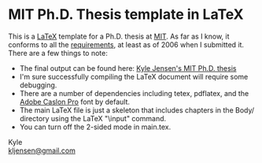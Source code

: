 # MIT Ph.D. Thesis template in LaTeX

This is a [LaTeX](http://www.latex-project.org/) template for a Ph.D. thesis at [MIT](http://web.mit.edu).  As far as I know, it conforms to all the [requirements](http://libraries.mit.edu/archives/thesis-specs/), at least as of 2006 when I submitted it.  There are a few things to note:

* The final output can be found here: [Kyle Jensen's MIT Ph.D. thesis](http://cloud.github.com/downloads/kljensen/mit-phd-thesis/kljensen-mit-phd-thesis.pdf)
* I'm sure successfully compiling the LaTeX document will require some debugging.
* There are a number of dependencies including tetex, pdflatex, and the [Adobe Caslon Pro](http://en.wikipedia.org/wiki/Caslon) font by default.
* The main LaTeX file is just a skeleton that includes chapters in the Body/ directory using the LaTeX "\input" command.
* You can turn off the 2-sided mode in main.tex.

Kyle  
<kljensen@gmail.com>
